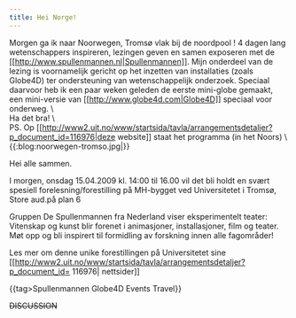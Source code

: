 ```yaml
---
title: Hei Norge!
---
```

Morgen ga ik naar Noorwegen, Tromsø vlak bij de noordpool ! 4 dagen lang wetenschappers inspireren, lezingen geven en  samen exposeren met de [[http://www.spullenmannen.nl|Spullenmannen]]. Mijn onderdeel van de lezing is voornamelijk gericht op het inzetten van installaties (zoals Globe4D) ter ondersteuning van  wetenschappelijk onderzoek. Speciaal daarvoor heb ik een paar weken geleden de eerste mini-globe gemaakt, een mini-versie van [[http://www.globe4d.com|Globe4D]] speciaal voor onderweg.
\  
Ha det bra!
\  
PS.  Op [[http://www2.uit.no/www/startsida/tavla/arrangementsdetaljer?p_document_id=116976|deze website]]  staat het programma (in het Noors)
\  
{{:blog:noorwegen-tromso.jpg|}}

Hei alle sammen.

I morgen, onsdag 15.04.2009 kl. 14:00 til 16.00
vil det bli holdt en svært spesiell forelesning/forestilling på MH-bygget
ved Universitetet i Tromsø, Store aud.på plan 6

Gruppen De Spullenmannen fra Nederland viser eksperimentelt teater:
Vitenskap og kunst blir forenet i animasjoner, installasjoner, film og
teater. Møt opp og bli inspirert til formidling av forskning innen alle
fagområder!

Les mer om denne unike forestillingen på Universitetet sine [[http://www2.uit.no/www/startsida/tavla/arrangementsdetaljer?p_document_id=
116976| nettsider]]


{{tag>Spullenmannen Globe4D Events Travel}}


~~DISCUSSION~~
